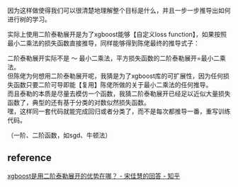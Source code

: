 因为这样做使得我们可以很清楚地理解整个目标是什么，并且一步一步推导出如何进行树的学习。

实际上使用二阶泰勒展开是为了xgboost能够【自定义loss function】，如果按照最小二乘法的损失函数直接推导，同样能够得到陈佬最终的推导式子：  

二阶泰勒展开实际不是 ～ 最小二乘法，平方损失函数的二阶泰勒展开=最小二乘法。   
但陈佬为何想用二阶泰勒展开呢，我猜是为了xgboost库的可扩展性，因为任何损失函数只要二阶可导即能【复用】陈佬所做的关于最小二乘法的任何推导。   
而且泰勒的本质是尽量去模仿一个函数，我猜二阶泰勒展开已经足以近似大量损失函数了，典型的还有基于分类的对数似然损失函数。   
嘿，这样同一套代码就能完成回归或者分类了，而不是每次都推导一番，重写训练代码。



（一阶、二阶函数，如sgd、牛顿法）
## reference
[xgboost是用二阶泰勒展开的优势在哪？ - 宋佳慧的回答 - 知乎](https://www.zhihu.com/question/61374305/answer/393060885)

